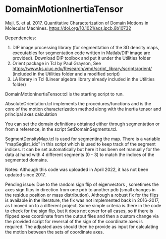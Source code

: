 # DomainMotionInertiaTensor
Maji, S. et al. 2017. Quantitative Characterization of Domain Motions in Molecular Machines. 
https://doi.org/10.1021/acs.jpcb.6b10732

Dependencies:
1. DIP image processing library (for segmentation of the 3D density maps, executables for segmentation code written in Matlab/DIP image are provided). Download DIP toolbox and put it under the Utilities folder
2. Orient package in Tcl by Paul Grayson, See https://www.ks.uiuc.edu/Research/vmd/script_library/scripts/orient/ (included in the Utilities folder and a modified script)
4. LA library in Tcl (Linear algebra library already included in the Utilities folder) 


DomainMotionInertiaTensor.tcl is the starting script to run.

AbsoluteOrientation.tcl implements the procedures/functions and is the core of the motion characterization method along with the inertia tensor and principal axes calculation

You can set the domain definitions obtained either through segmentation or from a reference, in the script SetDomainSegments.tcl.

SegmentDensityMap.tcl is used for segmenting the map. There is a variable "mapSeglist_idx" in this script which is used to keep track of the segment indices. It can be set automatically but here it has been set manually for the data at hand with 4 different segments (0 - 3) to match the indices of the segmented domains. 


Notes: 
Although this code was uploaded in April 2022, it has not been updated since 2017.  

Pending issue:  Due to the random sign flip of eigenvectors , sometimes the axes sign flips in direction from one pdb to another pdb (small changes in the residue position or mass distribution). Although a robust fix for the flips is available in the literature, the fix was not implemented back in 2016-2017, as I moved on to a different project.
Some simple criteria is there in the code to check for the sign flip, but it does not cover for all cases, so if there is flipped axes coordinate from the output files and then a custom change via the provided script for reversal of the sign of the coordinate axes is required. The adjusted axes should then be provide as input for calculating the motion between the sets of coordinate axes.
